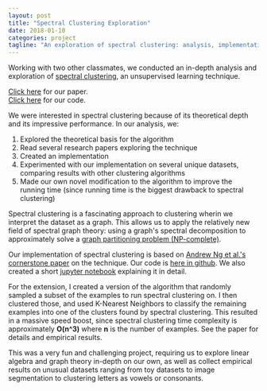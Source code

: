 ```yaml
---
layout: post
title: "Spectral Clustering Exploration"
date: 2018-01-10
categories: project
tagline: "An exploration of spectral clustering: analysis, implementation, and some applications."
---
```

Working with two other classmates, we conducted an in-depth analysis and exploration of [spectral clustering](https://en.wikipedia.org/wiki/Spectral_clustering), an unsupervised learning technique. 


[Click here](https://drive.google.com/open?id=1To4uUZMtSgFMj_56U9FGK_WIyJNUZHlH) for our paper.  
[Click here](https://github.com/blubars/Spectral-Clustering) for our code.  

We were interested in spectral clustering because of its theoretical depth and its impressive performance. In our analysis, we: 
1. Explored the theoretical basis for the algorithm
2. Read several research papers exploring the technique
3. Created an implementation
4. Experimented with our implementation on several unique datasets, comparing results with other clustering algorithms
5. Made our own novel modification to the algorithm to improve the running time (since running time is the biggest drawback to spectral clustering)

Spectral clustering is a fascinating approach to clustering wherin we interpret the dataset as a graph. This allows us to apply the relatively new field of spectral graph theory: using a graph's spectral decomposition to approximately solve a [graph partitioning problem (NP-complete)](https://en.wikipedia.org/wiki/Graph_partition).

Our implementation of spectral clustering is based on [Andrew Ng et al.'s cornerstone paper](http://ai.stanford.edu/~ang/papers/nips01-spectral.pdf) on the technique. Our code is [here in github](https://github.com/blubars/Spectral-Clustering). We also created a short [jupyter notebook](https://github.com/blubars/Spectral-Clustering/blob/master/jupyter/spectral-clustering-notebook.ipynb) explaining it in detail.

For the extension, I created a version of the algorithm that randomly sampled a subset of the examples to run spectral clustering on. I then clustered those, and used K-Nearest Neighbors to classify the remaining examples into one of the clusters found by spectral clustering. This resulted in a massive speed boost, since spectral clustering time complexity is approximately **O(n^3)** where **n** is the number of examples. See the paper for details and empirical results.

This was a very fun and challenging project, requiring us to explore linear algebra and graph theory in-depth on our own, as well as collect empirical results on unusual datasets ranging from toy datasets to image segmentation to clustering letters as vowels or consonants. 


